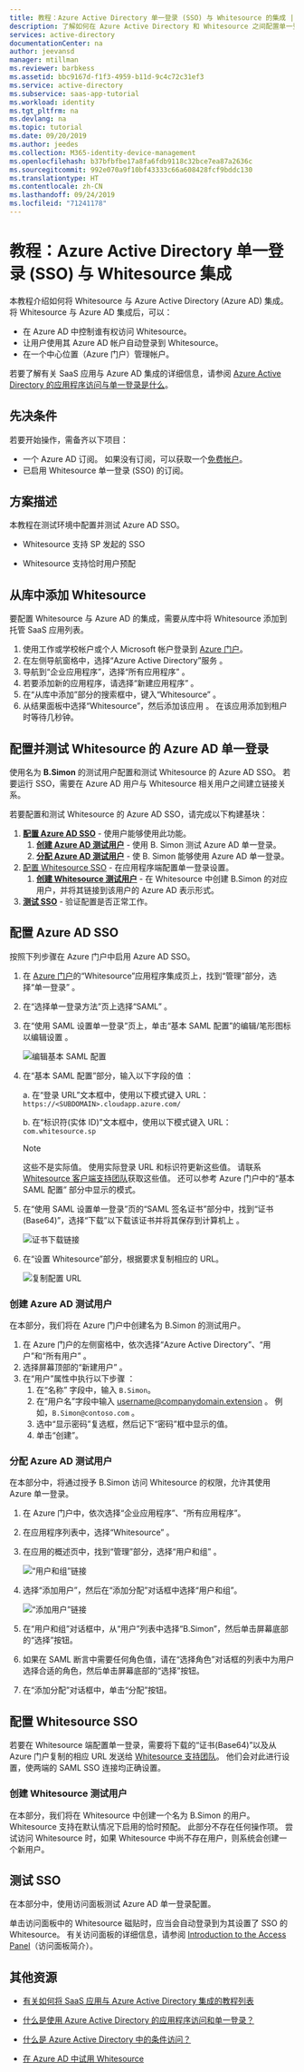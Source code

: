```yaml
---
title: 教程：Azure Active Directory 单一登录 (SSO) 与 Whitesource 的集成 | Microsoft Docs
description: 了解如何在 Azure Active Directory 和 Whitesource 之间配置单一登录。
services: active-directory
documentationCenter: na
author: jeevansd
manager: mtillman
ms.reviewer: barbkess
ms.assetid: bbc9167d-f1f3-4959-b11d-9c4c72c31ef3
ms.service: active-directory
ms.subservice: saas-app-tutorial
ms.workload: identity
ms.tgt_pltfrm: na
ms.devlang: na
ms.topic: tutorial
ms.date: 09/20/2019
ms.author: jeedes
ms.collection: M365-identity-device-management
ms.openlocfilehash: b37bfbfbe17a8fa6fdb9118c32bce7ea87a2636c
ms.sourcegitcommit: 992e070a9f10bf43333c66a608428fcf9bddc130
ms.translationtype: HT
ms.contentlocale: zh-CN
ms.lasthandoff: 09/24/2019
ms.locfileid: "71241178"
---
```

# <a name="tutorial-azure-active-directory-single-sign-on-sso-integration-with-whitesource"></a>教程：Azure Active Directory 单一登录 (SSO) 与 Whitesource 集成

本教程介绍如何将 Whitesource 与 Azure Active Directory (Azure AD) 集成。 将 Whitesource 与 Azure AD 集成后，可以：

* 在 Azure AD 中控制谁有权访问 Whitesource。
* 让用户使用其 Azure AD 帐户自动登录到 Whitesource。
* 在一个中心位置（Azure 门户）管理帐户。

若要了解有关 SaaS 应用与 Azure AD 集成的详细信息，请参阅 [Azure Active Directory 的应用程序访问与单一登录是什么](https://docs.microsoft.com/azure/active-directory/active-directory-appssoaccess-whatis)。

## <a name="prerequisites"></a>先决条件

若要开始操作，需备齐以下项目：

* 一个 Azure AD 订阅。 如果没有订阅，可以获取一个[免费帐户](https://azure.microsoft.com/free/)。
* 已启用 Whitesource 单一登录 (SSO) 的订阅。

## <a name="scenario-description"></a>方案描述

本教程在测试环境中配置并测试 Azure AD SSO。

* Whitesource 支持 SP 发起的 SSO 

* Whitesource 支持恰时用户预配 

## <a name="adding-whitesource-from-the-gallery"></a>从库中添加 Whitesource

要配置 Whitesource 与 Azure AD 的集成，需要从库中将 Whitesource 添加到托管 SaaS 应用列表。

1. 使用工作或学校帐户或个人 Microsoft 帐户登录到 [Azure 门户](https://portal.azure.com)。
1. 在左侧导航窗格中，选择“Azure Active Directory”服务  。
1. 导航到“企业应用程序”，选择“所有应用程序”   。
1. 若要添加新的应用程序，请选择“新建应用程序”  。
1. 在“从库中添加”部分的搜索框中，键入“Whitesource”   。
1. 从结果面板中选择“Whitesource”，然后添加该应用  。 在该应用添加到租户时等待几秒钟。

## <a name="configure-and-test-azure-ad-single-sign-on-for-whitesource"></a>配置并测试 Whitesource 的 Azure AD 单一登录

使用名为 **B.Simon** 的测试用户配置和测试 Whitesource 的 Azure AD SSO。 若要运行 SSO，需要在 Azure AD 用户与 Whitesource 相关用户之间建立链接关系。

若要配置和测试 Whitesource 的 Azure AD SSO，请完成以下构建基块：

1. **[配置 Azure AD SSO](#configure-azure-ad-sso)** - 使用户能够使用此功能。
    1. **[创建 Azure AD 测试用户](#create-an-azure-ad-test-user)** - 使用 B. Simon 测试 Azure AD 单一登录。
    1. **[分配 Azure AD 测试用户](#assign-the-azure-ad-test-user)** - 使 B. Simon 能够使用 Azure AD 单一登录。
1. [配置 Whitesource SSO](#configure-whitesource-sso)  - 在应用程序端配置单一登录设置。
    1. **[创建 Whitesource 测试用户](#create-whitesource-test-user)** - 在 Whitesource 中创建 B.Simon 的对应用户，并将其链接到该用户的 Azure AD 表示形式。
1. **[测试 SSO](#test-sso)** - 验证配置是否正常工作。

## <a name="configure-azure-ad-sso"></a>配置 Azure AD SSO

按照下列步骤在 Azure 门户中启用 Azure AD SSO。

1. 在 [Azure 门户](https://portal.azure.com/)的“Whitesource”应用程序集成页上，找到“管理”部分，选择“单一登录”    。
1. 在“选择单一登录方法”页上选择“SAML”   。
1. 在“使用 SAML 设置单一登录”页上，单击“基本 SAML 配置”的编辑/笔形图标以编辑设置   。

   ![编辑基本 SAML 配置](common/edit-urls.png)

1. 在“基本 SAML 配置”部分，输入以下字段的值  ：

    a. 在“登录 URL”文本框中，使用以下模式键入 URL：`https://<SUBDOMAIN>.cloudapp.azure.com/` 

    b. 在“标识符(实体 ID)”文本框中，使用以下模式键入 URL：`com.whitesource.sp` 

    > [!NOTE]
    > 这些不是实际值。 使用实际登录 URL 和标识符更新这些值。 请联系 [Whitesource 客户端支持团队](https://www.whitesourcesoftware.com/contact-us/)获取这些值。 还可以参考 Azure 门户中的“基本 SAML 配置”  部分中显示的模式。

1. 在“使用 SAML 设置单一登录”页的“SAML 签名证书”部分中，找到“证书(Base64)”，选择“下载”以下载该证书并将其保存到计算机上     。

    ![证书下载链接](common/certificatebase64.png)

1. 在“设置 Whitesource”部分，根据要求复制相应的 URL。 

    ![复制配置 URL](common/copy-configuration-urls.png)

### <a name="create-an-azure-ad-test-user"></a>创建 Azure AD 测试用户

在本部分，我们将在 Azure 门户中创建名为 B.Simon 的测试用户。

1. 在 Azure 门户的左侧窗格中，依次选择“Azure Active Directory”、“用户”和“所有用户”    。
1. 选择屏幕顶部的“新建用户”  。
1. 在“用户”属性中执行以下步骤  ：
   1. 在“名称”  字段中，输入 `B.Simon`。  
   1. 在“用户名”字段中输入 username@companydomain.extension  。 例如，`B.Simon@contoso.com` 。
   1. 选中“显示密码”复选框，然后记下“密码”框中显示的值。  
   1. 单击“创建”。 

### <a name="assign-the-azure-ad-test-user"></a>分配 Azure AD 测试用户

在本部分中，将通过授予 B.Simon 访问 Whitesource 的权限，允许其使用 Azure 单一登录。

1. 在 Azure 门户中，依次选择“企业应用程序”、“所有应用程序”。  
1. 在应用程序列表中，选择“Whitesource”  。
1. 在应用的概述页中，找到“管理”部分，选择“用户和组”   。

   ![“用户和组”链接](common/users-groups-blade.png)

1. 选择“添加用户”，然后在“添加分配”对话框中选择“用户和组”。   

    ![“添加用户”链接](common/add-assign-user.png)

1. 在“用户和组”对话框中，从“用户”列表中选择“B.Simon”，然后单击屏幕底部的“选择”按钮。   
1. 如果在 SAML 断言中需要任何角色值，请在“选择角色”对话框的列表中为用户选择合适的角色，然后单击屏幕底部的“选择”按钮。  
1. 在“添加分配”对话框中，单击“分配”按钮。  

## <a name="configure-whitesource-sso"></a>配置 Whitesource SSO

若要在 Whitesource  端配置单一登录，需要将下载的“证书(Base64)”以及从 Azure 门户复制的相应 URL 发送给 [Whitesource 支持团队](https://www.whitesourcesoftware.com/contact-us/)。  他们会对此进行设置，使两端的 SAML SSO 连接均正确设置。

### <a name="create-whitesource-test-user"></a>创建 Whitesource 测试用户

在本部分，我们将在 Whitesource 中创建一个名为 B.Simon 的用户。 Whitesource 支持在默认情况下启用的恰时预配。 此部分不存在任何操作项。 尝试访问 Whitesource 时，如果 Whitesource 中尚不存在用户，则系统会创建一个新用户。

## <a name="test-sso"></a>测试 SSO 

在本部分中，使用访问面板测试 Azure AD 单一登录配置。

单击访问面板中的 Whitesource 磁贴时，应当会自动登录到为其设置了 SSO 的 Whitesource。 有关访问面板的详细信息，请参阅 [Introduction to the Access Panel](https://docs.microsoft.com/azure/active-directory/active-directory-saas-access-panel-introduction)（访问面板简介）。

## <a name="additional-resources"></a>其他资源

- [有关如何将 SaaS 应用与 Azure Active Directory 集成的教程列表](https://docs.microsoft.com/azure/active-directory/active-directory-saas-tutorial-list)

- [什么是使用 Azure Active Directory 的应用程序访问和单一登录？](https://docs.microsoft.com/azure/active-directory/active-directory-appssoaccess-whatis)

- [什么是 Azure Active Directory 中的条件访问？](https://docs.microsoft.com/azure/active-directory/conditional-access/overview)

- [在 Azure AD 中试用 Whitesource](https://aad.portal.azure.com/)

